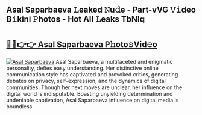 ## Asal Saparbaeva 𝙻eaked 𝙽u𝚍e - Part-vVG 𝚅𝚒deo B𝚒kini 𝙿hotos - Hot All 𝙻eaks TbNIq

# <h2><a href="http://ld3xsyp.urlbe.top/?page=Asal+Saparbaeva">🔗🔗👉👉 Asal Saparbaeva P𝚑oto𝚜Vid𝚎o</a></h2>

[![Asal Saparbaeva](https://i.imgur.com/eBuTRDB.gif)](http://ld3xsyp.urlbe.top/?page=Asal+Saparbaeva)
Asal Saparbaeva, a multifaceted and enigmatic personality, defies easy understanding. Her distinctive online communication style has captivated and provoked critics, generating debates on privacy, self-expression, and the dynamics of digital communities. Though her next moves are unclear, her influence on the digital world is indisputable. Boasting unyielding determination and undeniable captivation, Asal Saparbaeva influence on digital media is boundless.
